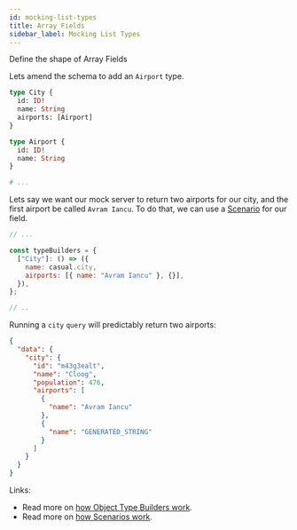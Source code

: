 ```yaml
---
id: mocking-list-types
title: Array Fields
sidebar_label: Mocking List Types
---
```


Define the shape of Array Fields

Lets amend the schema to add an `Airport` type.

```graphql
type City {
  id: ID!
  name: String
  airports: [Airport]
}

type Airport {
  id: ID!
  name: String
}

# ...
```

Lets say we want our mock server to return two airports for our city, and the first airport be called `Avram Iancu`. To do that, we can use a [Scenario](/graphql-kimera/docs/scenarios) for our field.

```javascript
// ...

const typeBuilders = {
  ["City"]: () => ({
    name: casual.city,
    airports: [{ name: "Avram Iancu" }, {}],
  }),
};

// ..
```

Running a `city` `query` will predictably return two airports:

```json
{
  "data": {
    "city": {
      "id": "m43g3ealt",
      "name": "Cloog",
      "population": 476,
      "airports": [
        {
          "name": "Avram Iancu"
        },
        {
          "name": "GENERATED_STRING"
        }
      ]
    }
  }
}
```

Links:

- Read more on [how Object Type Builders work](/graphql-kimera/docs/object-type-builders).
- Read more on [how Scenarios work](/graphql-kimera/docs/scenarios).
